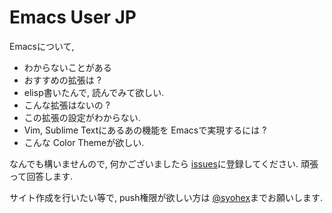# Emacs User JP

Emacsについて,

* わからないことがある
* おすすめの拡張は ?
* elisp書いたんで, 読んでみて欲しい.
* こんな拡張はないの ?
* この拡張の設定がわからない.
* Vim, Sublime Textにあるあの機能を Emacsで実現するには ?
* こんな Color Themeが欲しい.

なんでも構いませんので, 何かございましたら [issues](https://github.com/emacs-jp/emacs-jp.github.com/issues)に登録してください. 頑張って回答します.

サイト作成を行いたい等で, push権限が欲しい方は [@syohex](https://twitter.com/syohex/)までお願いします.
